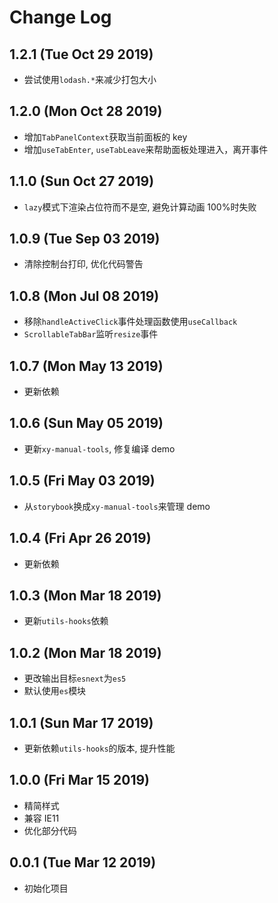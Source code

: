 # Change Log

## 1.2.1 (Tue Oct 29 2019)

-   尝试使用`lodash.*`来减少打包大小

## 1.2.0 (Mon Oct 28 2019)

-   增加`TabPanelContext`获取当前面板的 key
-   增加`useTabEnter`, `useTabLeave`来帮助面板处理进入，离开事件

## 1.1.0 (Sun Oct 27 2019)

-   `lazy`模式下渲染占位符而不是空, 避免计算动画 100%时失败

## 1.0.9 (Tue Sep 03 2019)

-   清除控制台打印, 优化代码警告

## 1.0.8 (Mon Jul 08 2019)

-   移除`handleActiveClick`事件处理函数使用`useCallback`
-   `ScrollableTabBar`监听`resize`事件

## 1.0.7 (Mon May 13 2019)

-   更新依赖

## 1.0.6 (Sun May 05 2019)

-   更新`xy-manual-tools`, 修复编译 demo

## 1.0.5 (Fri May 03 2019)

-   从`storybook`换成`xy-manual-tools`来管理 demo

## 1.0.4 (Fri Apr 26 2019)

-   更新依赖

## 1.0.3 (Mon Mar 18 2019)

-   更新`utils-hooks`依赖

## 1.0.2 (Mon Mar 18 2019)

-   更改输出目标`esnext`为`es5`
-   默认使用`es`模块

## 1.0.1 (Sun Mar 17 2019)

-   更新依赖`utils-hooks`的版本, 提升性能

## 1.0.0 (Fri Mar 15 2019)

-   精简样式
-   兼容 IE11
-   优化部分代码

## 0.0.1 (Tue Mar 12 2019)

-   初始化项目
